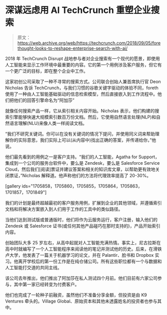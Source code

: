 # 深谋远虑用 AI TechCrunch 重塑企业搜索

> 原文：<https://web.archive.org/web/https://techcrunch.com/2018/09/05/forethought-looks-to-reshape-enterprise-search-with-ai/>

2018 年 TechCrunch Disrupt 战地参与者对企业搜索有一个现代的愿景，即使用人工智能来显示工作环境中最重要的内容。它的第一个用例涉及客户服务，但它有一个更广泛的目标，即在整个企业中工作。

这家初创公司采取了一种不寻常的搜索方式。公司联合创始人兼首席执行官 Deon Nicholas 告诉 TechCrunch，与我们习惯的谷歌关键字驱动的体验不同，foreth 使用了一种由人工智能基础驱动的信息检索模型，然后直接嵌入到工作流程中。他们把他们的回答引擎命名为“阿加莎”

就像任何搜索产品一样，它从索引相关内容开始。Nicholas 表示，他们构建的搜索引擎能够快速大规模索引数百万份文档。然后，它使用自然语言处理(NLP)和自然语言理解(NLU)来像人类一样阅读文档。

“我们不研究关键词。你可以在没有关键词的情况下提问，并使用同义词来帮助理解你的实际意思，我们实际上可以(从内容中)找出正确的答案，并传递给你，”他说。

他们最先看到的用例之一是客户支持。“我们的人工智能，Agatha for Support，集成到一个公司的服务台软件中，要么是 Zendesk，要么是 Salesforce Service Cloud，然后我们[阅读]票证并建议答案和相关的知识库文章，以帮助更有效地关闭票证，”Nicholas 解释道。他声称他们的方法将代理效率提高了 20-30%。

[gallery ids="1705858，1705860，1705855，1705864，1705863，1701857，1701849"]

我们的计划是最终超越最初的客户服务用例，扩展到企业的其他领域，并遵循索引文档和将解决方案嵌入到人们用于工作的工具中的类似路径。

当他们达到测试版或普通版时，他们将作为云服务运行，客户注册，输入他们的 Zendesk 或 Salesforce 证书(或任何其他产品碰巧在那时支持的)，产品开始索引内容。

创始团队大多 25 岁左右，从高中起就对人工智能充满热情。事实上，尼古拉斯在高中时就编写了一个人工智能程序来阅读他的笔记并测试他的历史。后来，在滑铁卢大学，他发表了一篇关于机器学习的论文，并在 Palantir、脸书和 Dropbox 实习。他离开学校后的第一份工作是在纯仓储公司。所有这些职位都有一个与数据和人工智能打交道的共同主线。

该公司去年推出，他们推出了阿加莎在私人测试四个月前。他们目前有六家公司参与，其中第一家已经转变为付费客户。

他们也完成了一轮种子前融资，虽然他们不准备分享金额，但投资是由 K9 Ventures 牵头的。Village Global、原始资本和其他未透露姓名的投资者也参与其中。